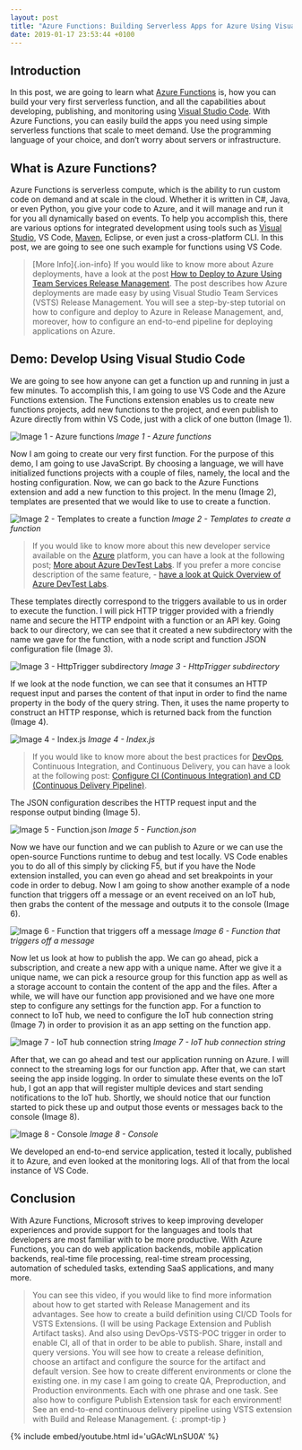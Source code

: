 ```yaml
---
layout: post
title: "Azure Functions: Building Serverless Apps for Azure Using Visual Studio Code"
date: 2019-01-17 23:53:44 +0100
---
```


## Introduction

In this post, we are going to learn what [Azure Functions](https://azure.microsoft.com/en-gb/services/functions/) is, how you can build your very first serverless function, and all the capabilities about developing, publishing, and monitoring using [Visual Studio Code](https://code.visualstudio.com/). With Azure Functions, you can easily build the apps you need using simple serverless functions that scale to meet demand. Use the programming language of your choice, and don’t worry about servers or infrastructure.

## What is Azure Functions?

Azure Functions is serverless compute, which is the ability to run custom code on demand and at scale in the cloud. Whether it is written in C#, Java, or even Python, you give your code to Azure, and it will manage and run it for you all dynamically based on events. To help you accomplish this, there are various options for integrated development using tools such as [Visual Studio](https://visualstudio.microsoft.com/), VS Code, [Maven](https://maven.apache.org/), Eclipse, or even just a cross-platform CLI. In this post, we are going to see one such example for functions using VS Code.

> [More Info]{.ion-info} If you would like to know more about Azure deployments, have a look at the post [How to Deploy to Azure Using Team Services Release Management](https://mohamedradwan-devops.github.io/posts/how-to-deploy-to-azure-using-team-services-release-management/). The post describes how Azure deployments are made easy by using Visual Studio Team Services (VSTS) Release Management. You will see a step-by-step tutorial on how to configure and deploy to Azure in Release Management, and, moreover, how to configure an end-to-end pipeline for deploying applications on Azure.

## Demo: Develop Using Visual Studio Code

We are going to see how anyone can get a function up and running in just a few minutes. To accomplish this, I am going to use VS Code and the Azure Functions extension. The Functions extension enables us to create new functions projects, add new functions to the project, and even publish to Azure directly from within VS Code, just with a click of one button (Image 1).

![Image 1 - Azure functions](/assets/img/2019/01/Image-1-Azure-functions.png)
_Image 1 - Azure functions_

Now I am going to create our very first function. For the purpose of this demo, I am going to use JavaScript. By choosing a language, we will have initialized functions projects with a couple of files, namely, the local and the hosting configuration. Now, we can go back to the Azure Functions extension and add a new function to this project. In the menu (Image 2), templates are presented that we would like to use to create a function.

![Image 2 - Templates to create a function](/assets/img/2019/01/Image-2-Templates-to-create-a-function.png)
_Image 2 - Templates to create a function_

>If you would like to know more about this new developer service available on the [Azure](https://azure.microsoft.com/en-gb/) platform, you can have a look at the following post; [More about Azure DevTest Labs](https://mohamedradwan-devops.github.io/posts/more-about-azure-devtest-labs/). If you prefer a more concise description of the same feature, - [have a look at Quick Overview of Azure DevTest Labs](https://mohamedradwan-devops.github.io/posts/quick-overview-of-azure-devtest-labs/).

These templates directly correspond to the triggers available to us in order to execute the function. I will pick HTTP trigger provided with a friendly name and secure the HTTP endpoint with a function or an API key. Going back to our directory, we can see that it created a new subdirectory with the name we gave for the function, with a node script and function JSON configuration file (Image 3).

![Image 3 - HttpTrigger subdirectory](/assets/img/2019/01/Image-3-HttpTrigger-sub-directory.png)
_Image 3 - HttpTrigger subdirectory_

If we look at the node function, we can see that it consumes an HTTP request input and parses the content of that input in order to find the name property in the body of the query string. Then, it uses the name property to construct an HTTP response, which is returned back from the function (Image 4).

![Image 4 - Index.js](/assets/img/2019/01/Image-4-Index.js.png)
_Image 4 - Index.js_

>If you would like to know more about the best practices for [DevOps](https://www.visualstudio.com/team-services/devops/), Continuous Integration, and Continuous Delivery, you can have a look at the following post: [Configure CI (Continuous Integration) and CD (Continuous Delivery Pipeline)](https://mohamedradwan-devops.github.io/posts/develop-vsts-extension-and-configure-ci-continuous-integration-and-cd-continuous-delivery-pipeline/).

The JSON configuration describes the HTTP request input and the response output binding (Image 5).

![Image 5 - Function.json](/assets/img/2019/01/Image-5-Function.json_.png)
_Image 5 - Function.json_

Now we have our function and we can publish to Azure or we can use the open-source Functions runtime to debug and test locally. VS Code enables you to do all of this simply by clicking F5, but if you have the Node extension installed, you can even go ahead and set breakpoints in your code in order to debug. Now I am going to show another example of a node function that triggers off a message or an event received on an IoT hub, then grabs the content of the message and outputs it to the console (Image 6).

![Image 6 - Function that triggers off a message](/assets/img/2019/01/Image-6-Function-that-triggers-off-a-message.png)
_Image 6 - Function that triggers off a message_

Now let us look at how to publish the app. We can go ahead, pick a subscription, and create a new app with a unique name. After we give it a unique name, we can pick a resource group for this function app as well as a storage account to contain the content of the app and the files. After a while, we will have our function app provisioned and we have one more step to configure any settings for the function app. For a function to connect to IoT hub, we need to configure the IoT hub connection string (Image 7) in order to provision it as an app setting on the function app.

![Image 7 - IoT hub connection string](/assets/img/2019/01/Image-7-IOT-hub-connection-string.png)
_Image 7 - IoT hub connection string_

After that, we can go ahead and test our application running on Azure. I will connect to the streaming logs for our function app. After that, we can start seeing the app inside logging. In order to simulate these events on the IoT hub, I got an app that will register multiple devices and start sending notifications to the IoT hub. Shortly, we should notice that our function started to pick these up and output those events or messages back to the console (Image 8).

![Image 8 - Console](/assets/img/2019/01/Image-8-Console.png)
_Image 8 - Console_

We developed an end-to-end service application, tested it locally, published it to Azure, and even looked at the monitoring logs. All of that from the local instance of VS Code.

## Conclusion

With Azure Functions, Microsoft strives to keep improving developer experiences and provide support for the languages and tools that developers are most familiar with to be more productive. With Azure Functions, you can do web application backends, mobile application backends, real-time file processing, real-time stream processing, automation of scheduled tasks, extending SaaS applications, and many more.

>You can see this video, if you would like to find more information about how to get started with Release Management and its advantages. See how to create a build definition using CI/CD Tools for VSTS Extensions. (I will be using Package Extension and Publish Artifact tasks). And also using DevOps-VSTS-POC trigger in order to enable CI, all of that in order to be able to publish. Share, install and query versions. You will see how to create a release definition, choose an artifact and configure the source for the artifact and default version. See how to create different environments or clone the existing one. in my case I am going to create QA, Preproduction, and Production environments. Each with one phrase and one task. See also how to configure Publish Extension task for each environment! See an end-to-end continuous delivery pipeline using VSTS extension with Build and Release Management.
{: .prompt-tip }

{% include embed/youtube.html id='uGAcWLnSU0A' %}

